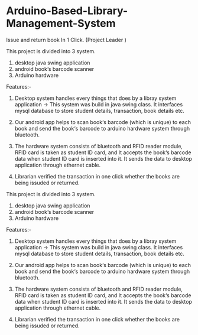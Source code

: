 # Arduino-Based-Library-Management-System
Issue and return book In 1 Click. (Project Leader )

This project is divided into 3 system.

1. desktop java swing application
2. android book‘s barcode scanner
3. Arduino hardware 

Features:-

1. Desktop system handles every things that does by a libray system application
→ This system was build in java swing class. It interfaces mysql database to store student details, transaction, book details etc.

2. Our android app helps to scan book‘s barcode (which is unique) to each book and send the book‘s barcode to arduino hardware system through bluetooth.

3. The hardware system consists of bluetooth and RFID reader module, RFID card is taken as student ID card, and It accepts the book‘s barcode data when student ID card is inserted into it.
It sends the data to desktop application through ethernet cable.


4. Librarian verified the transaction in one click whether the books are being issuded or returned.

This project is divided into 3 system.

1. desktop java swing application
2. android book‘s barcode scanner
3. Arduino hardware 

Features:-

1. Desktop system handles every things that does by a libray system application
→ This system was build in java swing class. It interfaces mysql database to store student details, transaction, book details etc.

2. Our android app helps to scan book‘s barcode (which is unique) to each book and send the book‘s barcode to arduino hardware system through bluetooth.

3. The hardware system consists of bluetooth and RFID reader module, RFID card is taken as student ID card, and It accepts the book‘s barcode data when student ID card is inserted into it.
It sends the data to desktop application through ethernet cable.


4. Librarian verified the transaction in one click whether the books are being issuded or returned.
